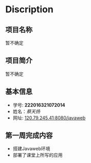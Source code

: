 # Discription

## 项目名称
暂不确定

## 项目简介
暂不确定


## 基本信息
- 学号: **222016321072014**
- 姓名：*蔡天扬*
- 网址: [120.79.245.41:8080/javaweb](http://120.79.245.41:8080/javaweb)


## 第一周完成内容
- 搭建Javaweb环境
- 部署了课堂上所写的应用




